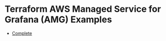 # Terraform AWS Managed Service for Grafana (AMG) Examples

- [Complete](https://github.com/terraform-aws-modules/terraform-aws-managed-service-grafana/tree/main/examples/complete)
